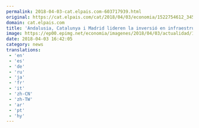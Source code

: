 ```yaml
---
permalink: 2018-04-03-cat.elpais.com-603717939.html
original: https://cat.elpais.com/cat/2018/04/03/economia/1522754612_345141.html#?ref=rss&format=simple&link=link
domain: cat.elpais.com
title: 'Andalusia, Catalunya i Madrid lideren la inversió en infraestructures'
image: https://ep00.epimg.net/economia/imagenes/2018/04/03/actualidad/1522754612_345141_1522757665_rrss_normal.jpg
date: 2018-04-03 16:42:05
category: news
translations: 
 - 'en'
 - 'es'
 - 'de'
 - 'ru'
 - 'ja'
 - 'fr'
 - 'it'
 - 'zh-CN'
 - 'zh-TW'
 - 'ar'
 - 'pt'
 - 'hy'
---
```


